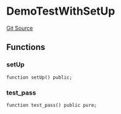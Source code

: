 # DemoTestWithSetUp
[Git Source](https://github.com/erayack/zk-sync-deploy/blob/7f3ddf5f8a514cf5569d053d7217620dd36d01c7/contracts/lib/forge-std/lib/ds-test/demo/demo.sol)


## Functions
### setUp


```solidity
function setUp() public;
```

### test_pass


```solidity
function test_pass() public pure;
```


